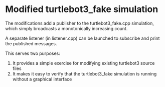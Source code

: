 # Modified turtlebot3_fake simulation

The modifications add a publisher to the turtlebot3_fake.cpp simulation, which simply broadcasts a monotonically increasing count.

A separate listener (in listener.cpp) can be launched to subscribe and print the published messages.

This serves two purposes:
1. It provides a simple exercise for modifying existing turtlebot3 source files
2. It makes it easy to verify that the turtlebot3_fake simulation is running without a graphical interface

